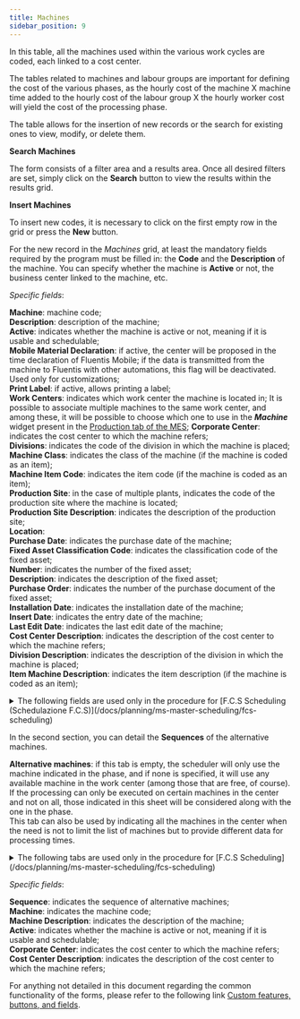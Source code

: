 ```yaml
---
title: Machines 
sidebar_position: 9
---
```


In this table, all the machines used within the various work cycles are coded, each linked to a cost center.

The tables related to machines and labour groups are important for defining the cost of the various phases, as the hourly cost of the machine X machine time added to the hourly cost of the labour group X the hourly worker cost will yield the cost of the processing phase.

The table allows for the insertion of new records or the search for existing ones to view, modify, or delete them.

**Search Machines**

The form consists of a filter area and a results area. Once all desired filters are set, simply click on the **Search** button to view the results within the results grid.

**Insert Machines**

To insert new codes, it is necessary to click on the first empty row in the grid or press the **New** button.

For the new record in the *Machines* grid, at least the mandatory fields required by the program must be filled in: the **Code** and the **Description** of the machine. You can specify whether the machine is **Active** or not, the business center linked to the machine, etc.

*Specific fields*: 

**Machine**: machine code;  
**Description**: description of the machine;  
**Active**: indicates whether the machine is active or not, meaning if it is usable and schedulable;  
**Mobile Material Declaration**: if active, the center will be proposed in the time declaration of Fluentis Mobile; if the data is transmitted from the machine to Fluentis with other automations, this flag will be deactivated. Used only for customizations;  
**Print Label**: if active, allows printing a label;  
**Work Centers**: indicates which work center the machine is located in; It is possible to associate multiple machines to the same work center, and among these, it will be possible to choose which one to use in the ***Machine*** widget present in the [Production tab of the MES](/docs/production/mes/mes-main-form#tab-produzione); 
**Corporate Center**: indicates the cost center to which the machine refers;  
**Divisions**: indicates the code of the division in which the machine is placed;  
**Machine Class**: indicates the class of the machine (if the machine is coded as an item);  
**Machine Item Code**: indicates the item code (if the machine is coded as an item);  
**Production Site**: in the case of multiple plants, indicates the code of the production site where the machine is located;  
**Production Site Description**: indicates the description of the production site;  
**Location**:           
**Purchase Date**: indicates the purchase date of the machine;  
**Fixed Asset Classification Code**: indicates the classification code of the fixed asset;  
**Number**: indicates the number of the fixed asset;  
**Description**: indicates the description of the fixed asset;  
**Purchase Order**: indicates the number of the purchase document of the fixed asset;  
**Installation Date**: indicates the installation date of the machine;  
**Insert Date**: indicates the entry date of the machine;  
**Last Edit Date**: indicates the last edit date of the machine;  
**Cost Center Description**: indicates the description of the cost center to which the machine refers;  
**Division Description**: indicates the description of the division in which the machine is placed;  
**Item Machine Description**: indicates the item description (if the machine is coded as an item);  

<details>
<summary> The following fields are used only in the procedure for [F.C.S Scheduling (Schedulazione F.C.S)](/docs/planning/ms-master-scheduling/fcs-scheduling) </summary>

**Working Shift**: choose the standard working shift of the machine (if you choose a shift that is larger than that of the corresponding work center, the latter will still prevail). With the exception of workers, for all other resources if there is a break in the shift it will be ignored. Only workers have a physical and legal need for a break. If the machine requires the presence of an operator, it will be forced to respect the operator's work break, so the hours that can actually be worked are limited by the operator. 
For example, if the operator's working shift is 08:00 - 12:00, 13:00 -17:00, the machine will not produce during the break, even if a shift without a break has been set for it, starting at 08:00 and ending at 17:00. The difference between setting a shift with or without a break for the machine is only in the capacity shown in the relative load histogram. In the example given, if you set a shift without a break, the histogram will show a capacity of 9 hours, but the machine will never work more than 8, because its theoretical capacity is 9 hours, but in practice it would never be able to work more than 8 hours. If you set a shift equal to that of the worker, the capacity shown on the histogram is 8 hours.       
**Working Shift Description**: indicates the description of the working shift;               
**% Efficiency**: the work time on the phase is increased or decreased based on the value of this field. For example, if it is 50%, the processing time on the machine will be double compared to what is indicated on the phase. It helps to account for the varying productivity of machines in the same center, but the same objective can be achieved using alternative machines on the phase, indicating the respective processing times;      
**% Setup Labor**: indicates the percentage of the worker's time absorbed during setup. If less than 100%, the worker can work on multiple machines simultaneously;         
**% Processing Labor**: indicates the percentage of the worker's time absorbed during production. If less than 100%, the worker can work on multiple machines simultaneously;          
**Setup Rule**: setup rule applicable to the machine (for phases with setup attributes). See the corresponding form to understand how to set the rule. This field should be used if the setup time for the machine is not negligible, and if it can vary greatly based on the change in configuration, between previous processing and subsequent processing. The scheduler can create an optimal work sequence only if it is given the ability to accurately calculate setup time, through the definition of setup attributes. Setup time is one of the elements that determine the optimal sequence, but it is generally not the only one. This time is multiplied by the hourly cost of the machine, leading to the calculation of the setup cost of a task. Through some scheduling parameters, a cost due to anticipating a job, and one due to delaying it, is calculated. An optimal sequence cannot be achieved if some tasks are either too anticipated or too delayed to reduce setup time. Thus, the optimal sequence is a compromise between the need to reduce setup time to increase machine productivity and the need not to increase work in process and not to create excessive delays in processing;         
**Grouping Rule**: grouping rule applicable (the phases must have a grouping code). See the corresponding form to understand how to set it. If a machine has a grouping rule, the relevant processes will be executed not individually but in groups having the same grouping code. The machine will be operated in sequential work sessions, in each of which only phases with the same grouping code will be treated together. In order to maximize the productivity of the machine, the scheduler will attempt to start a work session only if the phases of a grouping exceed the minimum filling limit of the machine, as established in the grouping rule, unless there is at least one phase in the group that has waited for a time exceeding the maximum allowed in the corresponding scheduling parameter. If the filling given by phases with the same grouping code surpasses the maximum limit set in the grouping rule, multiple work sessions will be created, each with its own task, seeking each time the combination of phases that maximizes the filling of the machine. This operating logic is partially modified if the machine also has a setup rule. In fact, the sequence of work sessions generated by the scheduler will attempt to optimize the machine's productivity, considering not only its filling but also the time lost in the associated setup. The productivity of a group of phases with the same grouping code is calculated by considering the total processing time (number of sessions times the duration of a session plus setup time) and the total volume of work done in that time. When there are multiple groups to choose from, the scheduler always selects the one with the highest productivity, unless there is a process in the group that has exceeded the maximum waiting time established in the corresponding scheduling parameter;          
**Scheduling setup hour cost**: scheduling setup hour cost (used to determine the sequence of operations on machines with a setup rule). This value is multiplied by the setup time calculated through the setup rule, in order to calculate the total cost of setup, which is one of the three costs considered to determine the optimal processing sequence.
**Background color**: indicates the background color used in the machine Gantt for this machine; (currently not yet implemented)       
**Text color**: indicates the text color used in the machine Gantt for this machine; (currently not yet implemented) 

</details>

In the second section, you can detail the **Sequences** of the alternative machines.

**Alternative machines**: if this tab is empty, the scheduler will only use the machine indicated in the phase, and if none is specified, it will use any available machine in the work center (among those that are free, of course). If the processing can only be executed on certain machines in the center and not on all, those indicated in this sheet will be considered along with the one in the phase.  
This tab can also be used by indicating all the machines in the center when the need is not to limit the list of machines but to provide different data for processing times.

<details>
<summary> The following tabs are used only in the procedure for [F.C.S Scheduling](/docs/planning/ms-master-scheduling/fcs-scheduling) </summary>

**Setup Properties**: this tab allows you to define which setup properties should be considered for the machine, the coefficients to be applied for numerical attributes, setup and dismantling times if not numerical, or the eventual need to calculate transition values through the setup matrix.

**Initial Configuration**: this tab allows you to define the starting simulation values of the setup attributes (if at the time of importing the factory status the machine is not working, it is not possible to derive the values of the setup attributes from the phase in progress).

**Matrices**: this tab allows you to define the times to move from one value to another of a setup attribute when these depend on the combinations of previous and subsequent states (typical, for example, in the case of painting lines, or allergenic sequences in the food industry).

</details>

*Specific fields*:  

**Sequence**: indicates the sequence of alternative machines;  
**Machine**: indicates the machine code;  
**Machine Description**: indicates the description of the machine;  
**Active**: indicates whether the machine is active or not, meaning if it is usable and schedulable;  
**Corporate Center**: indicates the cost center to which the machine refers;  
**Cost Center Description**: indicates the description of the cost center to which the machine refers;   


For anything not detailed in this document regarding the common functionality of the forms, please refer to the following link [Custom features, buttons, and fields](/docs/guide/common).